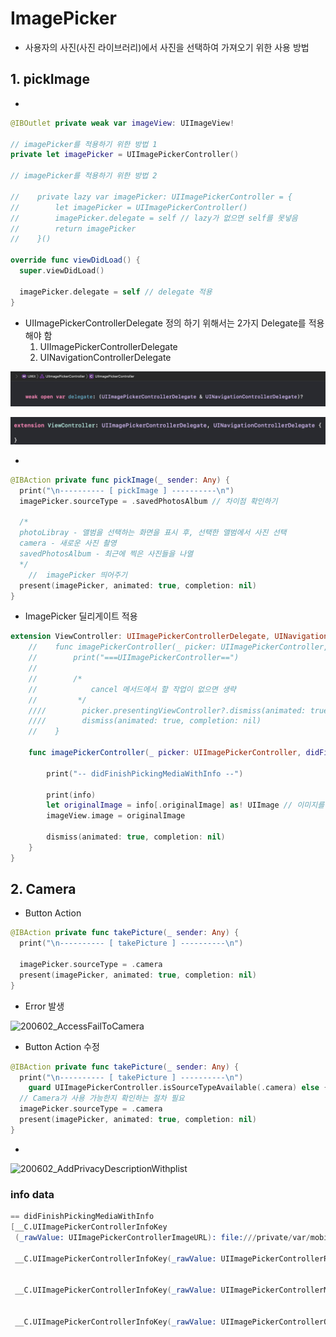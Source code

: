 # ImagePicker 

- 사용자의 사진(사진 라이브러리)에서 사진을 선택하여 가져오기 위한 사용 방법



## 1. pickImage

- 

```swift
@IBOutlet private weak var imageView: UIImageView!

// imagePicker를 적용하기 위한 방법 1
private let imagePicker = UIImagePickerController()

// imagePicker를 적용하기 위한 방법 2

//    private lazy var imagePicker: UIImagePickerController = {
//        let imagePicker = UIImagePickerController()
//        imagePicker.delegate = self // lazy가 없으면 self를 못넣음
//        return imagePicker
//    }()

override func viewDidLoad() {
  super.viewDidLoad()

  imagePicker.delegate = self // delegate 적용
}
```

- UIImagePickerControllerDelegate 정의 하기 위해서는 2가지 Delegate를 적용해야 함
  1. UIImagePickerControllerDelegate
  2. UINavigationControllerDelegate

![200602_ImagePickerDelegate1](../image/200602/200602_ImagePickerDelegate1.png)

![200602_ImagePickerDelegate22](../image/200602/200602_ImagePickerDelegate22.png)

- 

```swift
@IBAction private func pickImage(_ sender: Any) {
  print("\n---------- [ pickImage ] ----------\n")
  imagePicker.sourceType = .savedPhotosAlbum // 차이점 확인하기

  /*
  photoLibray - 앨범을 선택하는 화면을 표시 후, 선택한 앨범에서 사진 선택
  camera - 새로운 사진 촬영
  savedPhotosAlbum - 최근에 찍은 사진들을 나열
  */
	//	imagePicker 띄어주기
  present(imagePicker, animated: true, completion: nil)
}
```



- ImagePicker 딜리게이트 적용

```swift
extension ViewController: UIImagePickerControllerDelegate, UINavigationControllerDelegate {
    //    func imagePickerController(_ picker: UIImagePickerController, didFinishPickingMediaWithInfo info: [UIImagePickerController.InfoKey : Any]) {
    //        print("===UIImagePickerController==")
    //
    //        /*
    //            cancel 메서드에서 할 작업이 없으면 생략
    //         */
    ////        picker.presentingViewController?.dismiss(animated: true, completion: nil) // 정확한 방식
    ////        dismiss(animated: true, completion: nil)                                  // 간단한 방식
    //    }
    
    func imagePickerController(_ picker: UIImagePickerController, didFinishPickingMediaWithInfo info: [UIImagePickerController.InfoKey: Any]) {
        
        print("-- didFinishPickingMediaWithInfo --")
        
        print(info)
        let originalImage = info[.originalImage] as! UIImage // 이미지를 가져옴
        imageView.image = originalImage
        
        dismiss(animated: true, completion: nil)
    }
}
```

## 2. Camera

- Button Action

```swift
@IBAction private func takePicture(_ sender: Any) {
  print("\n---------- [ takePicture ] ----------\n")

  imagePicker.sourceType = .camera
  present(imagePicker, animated: true, completion: nil)
}
```

- Error 발생

![200602_AccessFailToCamera](/Users/kimkwangsoo/Document/dev/FastCampus_IOS_school/TIL/image/200602/200602_AccessFailToCamera.png)

- Button Action 수정

```swift
@IBAction private func takePicture(_ sender: Any) {
  print("\n---------- [ takePicture ] ----------\n")
	guard UIImagePickerController.isSourceTypeAvailable(.camera) else { return }
  // Camera가 사용 가능한지 확인하는 절차 필요
  imagePicker.sourceType = .camera
  present(imagePicker, animated: true, completion: nil)
}
```

- 

![200602_AddPrivacyDescriptionWithplist](/Users/kimkwangsoo/Document/dev/FastCampus_IOS_school/TIL/image/200602/200602_AddPrivacyDescriptionWithplist.png)





### info data

```s
== didFinishPickingMediaWithInfo
[__C.UIImagePickerControllerInfoKey
 (_rawValue: UIImagePickerControllerImageURL): file:///private/var/mobile/Containers/Data/Application/FC3C219C-0662-4985-821D-8BA0235080A1/tmp/857C5435-C1D8-4CF3-B73C-3D14AF54FC20.jpeg, 
 
 __C.UIImagePickerControllerInfoKey(_rawValue: UIImagePickerControllerReferenceURL): assets-library://asset/asset.JPG?id=8153A2BF-D483-4BEF-86A9-A943A34BF84D&ext=JPG, 
 
 
 __C.UIImagePickerControllerInfoKey(_rawValue: UIImagePickerControllerMediaType): public.image, 
 
 
 __C.UIImagePickerControllerInfoKey(_rawValue: UIImagePickerControllerOriginalImage): <UIImage:0x281d329a0 anonymous {3024, 4032}>]
```


